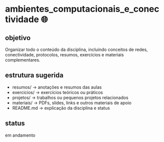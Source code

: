 # ambientes_computacionais_e_conectividade 🌐

## objetivo
Organizar todo o conteúdo da disciplina, incluindo conceitos de redes, conectividade, protocolos, resumos, exercícios e materiais complementares.

## estrutura sugerida
- resumos/        → anotações e resumos das aulas
- exercicios/     → exercícios teóricos ou práticos
- projetos/       → trabalhos ou pequenos projetos relacionados
- materiais/      → PDFs, slides, links e outros materiais de apoio
- README.md       → explicação da disciplina e status

## status
em andamento
